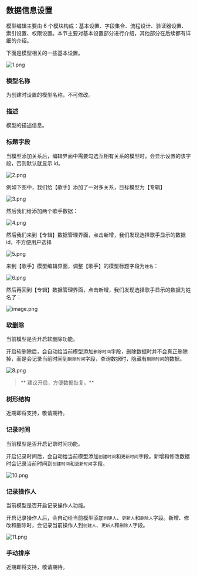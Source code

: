 ## 数据信息设置

模型编辑主要由 6 个模块构成：基本设置、字段集合、流程设计、验证器设置、索引设置、权限设置。本节主要对基本设置部分进行介绍，其他部分在后续都有详细的介绍。

下面是模型相关的一些基本设置。

![1.png](../../../../staic/img/操作指南/页面设计/简易页面设计/模型基本设置/1_acc10b9.png)

### 模型名称

为创建时设置的模型名称，不可修改。

### 描述

模型的描述信息。

### 标题字段

当模型添加关系后，编辑界面中需要勾选互相有关系的模型时，会显示设置的该字段，否则默认就显示 id。

![2.png](../../../../staic/img/操作指南/页面设计/简易页面设计/模型基本设置/2_38da3ac.png)

例如下图中，我们给【歌手】添加了一对多关系，目标模型为【专辑】

![3.png](../../../../staic/img/操作指南/页面设计/简易页面设计/模型基本设置/3_f957a72.png)

然后我们给添加两个歌手数据：

![4.png](../../../../staic/img/操作指南/页面设计/简易页面设计/模型基本设置/4_6a4309a.png)

然后我们来到【专辑】数据管理界面，点击新增，我们发现选择歌手显示的数据 id，不方便用户选择

![5.png](../../../../staic/img/操作指南/页面设计/简易页面设计/模型基本设置/5_b291f3e.png)

来到【歌手】模型编辑界面，调整【歌手】的模型标题字段为`姓名`：

![6.png](../../../../staic/img/操作指南/页面设计/简易页面设计/模型基本设置/6_93e772c.png)

然后再回到【专辑】数据管理界面，点击新增，我们发现选择歌手显示的数据为姓名了：

![image.png](../../../../staic/img/操作指南/页面设计/简易页面设计/模型基本设置/image_dc9d310.png)

### 软删除

当前模型是否开启软删除功能。

开启软删除后，会自动给当前模型添加`删除时间`字段，删除数据时并不会真正删除掉，而是会记录当前时间到`删除时间`字段，查询数据时，隐藏有`删除时间`的数据。

![8.png](../../../../staic/img/操作指南/页面设计/简易页面设计/模型基本设置/8_fe43e65.png)

> ** 建议开启，方便数据恢复。**

### 树形结构

近期即将支持，敬请期待。

### 记录时间

当前模型是否开启记录时间功能。

开启记录时间后，会自动给当前模型添加`创建时间`和`更新时间`字段。新增和修改数据时会记录当前时间到`创建时间`和`更新时间`字段。

![10.png](../../../../staic/img/操作指南/页面设计/简易页面设计/模型基本设置/10_3253929.png)

### 记录操作人

当前模型是否开启记录操作人功能。

开启记录操作人后，会自动给当前模型添加`创建人`、`更新人`和`删除人`字段。新增、修改和删除时，会记录当前操作人到`创建人`、`更新人`和`删除人`字段。

![11.png](../../../../staic/img/操作指南/页面设计/简易页面设计/模型基本设置/11_cb72ea7.png)

### 手动排序

近期即将支持，敬请期待。
